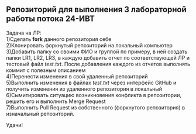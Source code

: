 ## Репозиторий для выполнения 3 лабораторной работы потока 24-ИВТ

Задача на ЛР:  
1)Сделать **fork** данного репозитория себе  
2)Клонировать форкнутый репозиторий на локальный компьютер  
3)Добавить папку со своими ФИО и группой по примеру, в ней создать папки LR1, LR2, LR3, в каждую добавить отчет по соответствующей ЛР и тестовый файл *test.txt*. После добавления каждого из отчетов выполнять коммит с полезным описанием  
4)Перенести изменения в свой удаленный репозиторий  
5)Выполнить изменения в файлах *test.txt* через интерфейс GitHub и получить изменения из удаленного репозитория в локальный  
6)Сымитировать ситуацию возникновения конфликта в репозитории, решить его и выполнить Merge Request  
7)Выполнить Pull Request из собственного (форкнутого репозитория) в изначальный репозиторий.  

Удачи!

